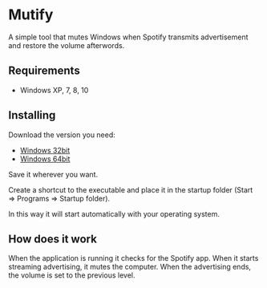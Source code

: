 # Mutify

A simple tool that mutes Windows when Spotify transmits advertisement and restore the volume afterwords.

## Requirements

- Windows XP, 7, 8, 10

## Installing

Download the version you need:

* [Windows 32bit](https://github.com/filippotoso/mutify/raw/master/bin/Win32/Release/Mutify.exe)
* [Windows 64bit](https://github.com/filippotoso/mutify/raw/master/bin/Win64/Release/Mutify.exe)

Save it wherever you want.

Create a shortcut to the executable and place it in the startup folder (Start => Programs => Startup folder).

In this way it will start automatically with your operating system.

## How does it work

When the application is running it checks for the Spotify app.
When it starts streaming advertising, it mutes the computer.
When the advertising ends, the volume is set to the previous level.